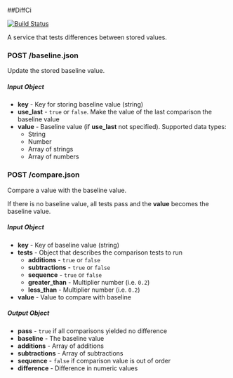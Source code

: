 ##DiffCi

[![Build Status](https://travis-ci.org/winton/diff_ci.svg?branch=master)](https://travis-ci.org/winton/diff_ci)

A service that tests differences between stored values.

### POST /baseline.json

Update the stored baseline value.

##### Input Object

* **key** - Key for storing baseline value (string)
* **use_last** - `true` or `false`. Make the value of the last comparison the baseline value
* **value** - Baseline value (if **use_last** not specified). Supported data types:
  * String
  * Number
  * Array of strings
  * Array of numbers

### POST /compare.json

Compare a value with the baseline value.

If there is no baseline value, all tests pass and the **value** becomes the baseline value.

##### Input Object

* **key** - Key of baseline value (string)
* **tests** - Object that describes the comparison tests to run
  * **additions** - `true` or `false`
  * **subtractions** - `true` or `false`
  * **sequence** - `true` or `false`
  * **greater_than** - Multiplier number (i.e. `0.2`)
  * **less_than** - Multiplier number (i.e. `0.2`)
* **value** - Value to compare with baseline


##### Output Object

* **pass** - `true` if all comparisons yielded no difference
* **baseline** - The baseline value
* **additions** - Array of additions
* **subtractions** - Array of subtractions
* **sequence** - `false` if comparison value is out of order
* **difference** - Difference in numeric values